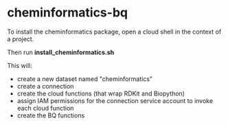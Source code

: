 # cheminformatics-bq

To install the cheminformatics package, open a cloud shell in the context of a project. 

Then run **install_cheminformatics.sh**

This will:

- create a new dataset named "cheminformatics" 
- create a connection
- create the cloud functions (that wrap RDKit and Biopython)
- assign IAM permissions for the connection service account to invoke each cloud function
- create the BQ functions  

